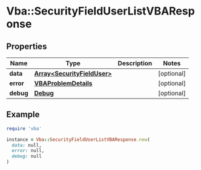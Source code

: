# Vba::SecurityFieldUserListVBAResponse

## Properties

| Name | Type | Description | Notes |
| ---- | ---- | ----------- | ----- |
| **data** | [**Array&lt;SecurityFieldUser&gt;**](SecurityFieldUser.md) |  | [optional] |
| **error** | [**VBAProblemDetails**](VBAProblemDetails.md) |  | [optional] |
| **debug** | [**Debug**](Debug.md) |  | [optional] |

## Example

```ruby
require 'vba'

instance = Vba::SecurityFieldUserListVBAResponse.new(
  data: null,
  error: null,
  debug: null
)
```

